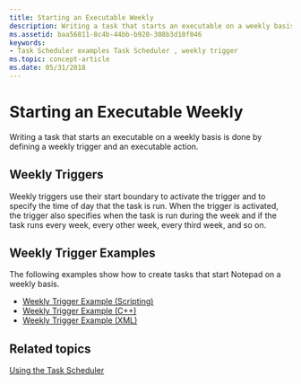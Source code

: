 ```yaml
---
title: Starting an Executable Weekly
description: Writing a task that starts an executable on a weekly basis is done by defining a weekly trigger and an executable action.
ms.assetid: baa56811-8c4b-44bb-b920-308b3d10f046
keywords:
- Task Scheduler examples Task Scheduler , weekly trigger
ms.topic: concept-article
ms.date: 05/31/2018
---
```


# Starting an Executable Weekly

Writing a task that starts an executable on a weekly basis is done by defining a weekly trigger and an executable action.

## Weekly Triggers

Weekly triggers use their start boundary to activate the trigger and to specify the time of day that the task is run. When the trigger is activated, the trigger also specifies when the task is run during the week and if the task runs every week, every other week, every third week, and so on.

## Weekly Trigger Examples

The following examples show how to create tasks that start Notepad on a weekly basis.

-   [Weekly Trigger Example (Scripting)](weekly-trigger-example--scripting-.md)
-   [Weekly Trigger Example (C++)](weekly-trigger-example--c---.md)
-   [Weekly Trigger Example (XML)](weekly-trigger-example--xml-.md)

## Related topics

<dl> <dt>

[Using the Task Scheduler](using-the-task-scheduler.md)
</dt> </dl>

 

 




